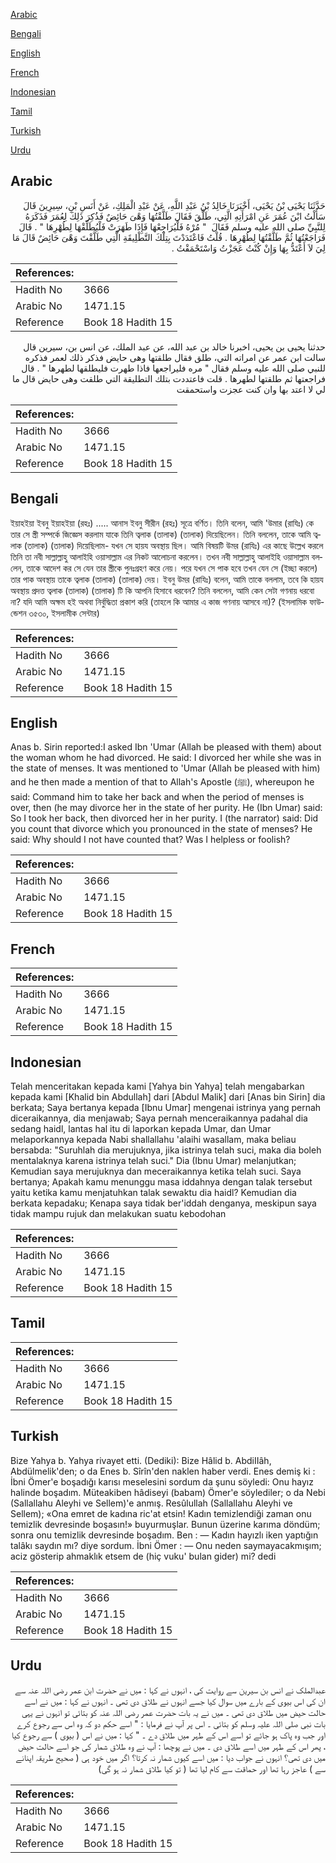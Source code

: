 [Arabic](#arabic)

[Bengali](#bengali)

[English](#english)

[French](#french)

[Indonesian](#indonesian)

[Tamil](#tamil)

[Turkish](#turkish)

[Urdu](#urdu)

## Arabic


<div dir="rtl" lang="ar" style={{fontSize:'larger',backgroundColor:'#f8f9fa',padding:20}}>
حَدَّثَنَا يَحْيَى بْنُ يَحْيَى، أَخْبَرَنَا خَالِدُ بْنُ عَبْدِ اللَّهِ، عَنْ عَبْدِ الْمَلِكِ، عَنْ أَنَسِ بْنِ، سِيرِينَ قَالَ سَأَلْتُ ابْنَ عُمَرَ عَنِ امْرَأَتِهِ الَّتِي، طَلَّقَ فَقَالَ طَلَّقْتُهَا وَهْىَ حَائِضٌ فَذُكِرَ ذَلِكَ لِعُمَرَ فَذَكَرَهُ لِلنَّبِيِّ صلى الله عليه وسلم فَقَالَ ‏ "‏ مُرْهُ فَلْيُرَاجِعْهَا فَإِذَا طَهَرَتْ فَلْيُطَلِّقْهَا لِطُهْرِهَا ‏"‏ ‏.‏ قَالَ فَرَاجَعْتُهَا ثُمَّ طَلَّقْتُهَا لِطُهْرِهَا ‏.‏ قُلْتُ فَاعْتَدَدْتَ بِتِلْكَ التَّطْلِيقَةِ الَّتِي طَلَّقْتَ وَهْىَ حَائِضٌ قَالَ مَا لِيَ لاَ أَعْتَدُّ بِهَا وَإِنْ كُنْتُ عَجَزْتُ وَاسْتَحْمَقْتُ ‏.‏
</div>
<div style={{backgroundColor:'#f8f9fa',padding:20, marginBottom: 10}}><table> <thead> <tr> <th>References:</th> <th></th> </tr> </thead> <tbody><tr><td>Hadith No</td><td>3666</td></tr><tr><td>Arabic No</td><td>1471.15</td></tr><tr><td>Reference</td><td>Book 18 Hadith 15</td></tr></tbody></table></div>


<div dir="rtl" lang="ar" style={{fontSize:'larger',backgroundColor:'#f8f9fa',padding:20}}>
حدثنا يحيى بن يحيى، اخبرنا خالد بن عبد الله، عن عبد الملك، عن انس بن، سيرين قال سالت ابن عمر عن امراته التي، طلق فقال طلقتها وهى حايض فذكر ذلك لعمر فذكره للنبي صلى الله عليه وسلم فقال " مره فليراجعها فاذا طهرت فليطلقها لطهرها " . قال فراجعتها ثم طلقتها لطهرها . قلت فاعتددت بتلك التطليقة التي طلقت وهى حايض قال ما لي لا اعتد بها وان كنت عجزت واستحمقت
</div>
<div style={{backgroundColor:'#f8f9fa',padding:20, marginBottom: 10}}><table> <thead> <tr> <th>References:</th> <th></th> </tr> </thead> <tbody><tr><td>Hadith No</td><td>3666</td></tr><tr><td>Arabic No</td><td>1471.15</td></tr><tr><td>Reference</td><td>Book 18 Hadith 15</td></tr></tbody></table></div>

## Bengali


<div dir="ltr" lang="bn" style={{fontSize:'larger',backgroundColor:'#f8f9fa',padding:20}}>
ইয়াহইয়া ইবনু ইয়াহইয়া (রহঃ) ..... আনাস ইবনু সীরীন (রহঃ) সূত্রে বর্ণিত। তিনি বলেন, আমি 'উমার (রাযিঃ) কে তার সে স্ত্রী সম্পর্কে জিজ্ঞেস করলাম যাকে তিনি ত্বলাক (তালাক) (তালাক) দিয়েছিলেন। তিনি বললেন, তাকে আমি ত্বলাক (তালাক) (তালাক) দিয়েছিলাম- যখন সে হায়য অবস্থায় ছিল। আমি বিষয়টি উমর (রাযিঃ) এর কাছে উল্লেখ করলে তিনি তা নবী সাল্লাল্লাহু আলাইহি ওয়াসাল্লাম এর নিকট আলোচনা করলেন। তখন নবী সাল্লাল্লাহু আলাইহি ওয়াসাল্লাম বললেন, তাকে আদেশ কর সে যেন তার স্ত্রীকে পুনঃগ্রহণ করে নেয়। পরে যখন সে পাক হবে তখন যেন সে (ইচ্ছা করলে) তার পাক অবস্থায় তাকে ত্বলাক (তালাক) (তালাক) দেয়। ইবনু উমর (রাযিঃ) বলেন, আমি তাকে বললাম, তবে কি হায়য অবস্থায় প্রদত্ত ত্বলাক (তালাক) (তালাক) টি কি আপনি হিসাবে ধরবেন? তিনি বললেন, আমি কেন সেটা গণনায় ধরবো না? যদি আমি অক্ষম হই অথবা নির্বুদ্ধিতা প্রকাশ করি (তাহলে কি আমার এ কাজ গণনায় আসবে না)? (ইসলামিক ফাউন্ডেশন ৩৫৩০, ইসলামীক সেন্টার)
</div>
<div style={{backgroundColor:'#f8f9fa',padding:20, marginBottom: 10}}><table> <thead> <tr> <th>References:</th> <th></th> </tr> </thead> <tbody><tr><td>Hadith No</td><td>3666</td></tr><tr><td>Arabic No</td><td>1471.15</td></tr><tr><td>Reference</td><td>Book 18 Hadith 15</td></tr></tbody></table></div>

## English


<div dir="ltr" lang="en" style={{fontSize:'larger',backgroundColor:'#f8f9fa',padding:20}}>
Anas b. Sirin reported:I asked Ibn 'Umar (Allah be pleased with them) about the woman whom he had divorced. He said: I divorced her while she was in the state of menses. It was mentioned to 'Umar (Allah be pleased with him) and he then made a mention of that to Allah's Apostle (ﷺ), whereupon he said: Command him to take her back and when the period of menses is over, then (he may divorce her in the state of her purity. He (Ibn Umar) said: So I took her back, then divorced her in her purity. I (the narrator) said: Did you count that divorce which you pronounced in the state of menses? He said: Why should I not have counted that? Was I helpless or foolish?
</div>
<div style={{backgroundColor:'#f8f9fa',padding:20, marginBottom: 10}}><table> <thead> <tr> <th>References:</th> <th></th> </tr> </thead> <tbody><tr><td>Hadith No</td><td>3666</td></tr><tr><td>Arabic No</td><td>1471.15</td></tr><tr><td>Reference</td><td>Book 18 Hadith 15</td></tr></tbody></table></div>

## French


<div dir="ltr" lang="fr" style={{fontSize:'larger',backgroundColor:'#f8f9fa',padding:20}}>

</div>
<div style={{backgroundColor:'#f8f9fa',padding:20, marginBottom: 10}}><table> <thead> <tr> <th>References:</th> <th></th> </tr> </thead> <tbody><tr><td>Hadith No</td><td>3666</td></tr><tr><td>Arabic No</td><td>1471.15</td></tr><tr><td>Reference</td><td>Book 18 Hadith 15</td></tr></tbody></table></div>

## Indonesian


<div dir="ltr" lang="id" style={{fontSize:'larger',backgroundColor:'#f8f9fa',padding:20}}>
Telah menceritakan kepada kami [Yahya bin Yahya] telah mengabarkan kepada kami [Khalid bin Abdullah] dari [Abdul Malik] dari [Anas bin Sirin] dia berkata; Saya bertanya kepada [Ibnu Umar] mengenai istrinya yang pernah diceraikannya, dia menjawab; Saya pernah menceraikannya padahal dia sedang haidl, lantas hal itu di laporkan kepada Umar, dan Umar melaporkannya kepada Nabi shallallahu 'alaihi wasallam, maka beliau bersabda: "Suruhlah dia merujuknya, jika istrinya telah suci, maka dia boleh mentalaknya karena istrinya telah suci." Dia (Ibnu Umar) melanjutkan; Kemudian saya merujuknya dan meceraikannya ketika telah suci. Saya bertanya; Apakah kamu menunggu masa iddahnya dengan talak tersebut yaitu ketika kamu menjatuhkan talak sewaktu dia haidl? Kemudian dia berkata kepadaku; Kenapa saya tidak ber'iddah denganya, meskipun saya tidak mampu rujuk dan melakukan suatu kebodohan
</div>
<div style={{backgroundColor:'#f8f9fa',padding:20, marginBottom: 10}}><table> <thead> <tr> <th>References:</th> <th></th> </tr> </thead> <tbody><tr><td>Hadith No</td><td>3666</td></tr><tr><td>Arabic No</td><td>1471.15</td></tr><tr><td>Reference</td><td>Book 18 Hadith 15</td></tr></tbody></table></div>

## Tamil


<div dir="ltr" lang="ta" style={{fontSize:'larger',backgroundColor:'#f8f9fa',padding:20}}>

</div>
<div style={{backgroundColor:'#f8f9fa',padding:20, marginBottom: 10}}><table> <thead> <tr> <th>References:</th> <th></th> </tr> </thead> <tbody><tr><td>Hadith No</td><td>3666</td></tr><tr><td>Arabic No</td><td>1471.15</td></tr><tr><td>Reference</td><td>Book 18 Hadith 15</td></tr></tbody></table></div>

## Turkish


<div dir="ltr" lang="tr" style={{fontSize:'larger',backgroundColor:'#f8f9fa',padding:20}}>
Bize Yahya b. Yahya rivayet etti. (Dediki): Bize Hâlid b. AbdiIIâh, Abdülmelik'den; o da Enes b. Sîrîn'den naklen haber verdi. Enes demiş ki : İbni Ömer'e boşadığı karısı meselesini sordum da şunu söyledi: Onu hayız halinde boşadım. Müteakiben hâdiseyi (babam) Ömer'e söylediler; o da Nebi (Sallallahu Aleyhi ve Sellem)'e anmış. Resûlullah (Sallallahu Aleyhi ve Sellem); «Ona emret de kadına ric'at etsin! Kadın temizlendiği zaman onu temizlik devresinde boşasın!» buyurmuşlar. Bunun üzerine karıma döndüm; sonra onu temizlik devresinde boşadım. Ben : — Kadın hayızlı iken yaptığın talâkı saydın mı? diye sordum. İbni Ömer : — Onu neden saymayacakmışım; aciz gösterip ahmaklık etsem de (hiç vuku' bulan gider) mi? dedi
</div>
<div style={{backgroundColor:'#f8f9fa',padding:20, marginBottom: 10}}><table> <thead> <tr> <th>References:</th> <th></th> </tr> </thead> <tbody><tr><td>Hadith No</td><td>3666</td></tr><tr><td>Arabic No</td><td>1471.15</td></tr><tr><td>Reference</td><td>Book 18 Hadith 15</td></tr></tbody></table></div>

## Urdu


<div dir="rtl" lang="ur" style={{fontSize:'larger',backgroundColor:'#f8f9fa',padding:20}}>
عبدالملک نے انس بن سیرین سے روایت کی ، انہوں نے کہا : میں نے حضرت ابن عمر رضی اللہ عنہ سے ان کی اس بیوی کے بارے میں سوال کیا جسے انہوں نے طلاق دی تھی ۔ انہوں نے کہا : میں نے اسے حالت حیض میں طلاق دی تھی ۔ میں نے یہ بات حضرت عمر رضی اللہ عنہ کو بتائی تو انہوں نے یہی بات نبی صلی اللہ علیہ وسلم کو بتائی ۔ اس پر آپ نے فرمایا : " اسے حکم دو کہ وہ اس سے رجوع کرے اور جب وہ پاک ہو جائے تو اسے اس کے طہر میں طلاق دے ۔ " کہا : میں نے اس ( بیوی ) سے رجوع کیا ، پھر اس کے طہر میں اسے طلاق دی ۔ میں نے پوچھا : آپ نے وہ طلاق شمار کی جو اسے حالت حیض میں دی تھی؟ انہوں نے جواب دیا : میں اسے کیوں شمار نہ کرتا؟ اگر میں خود ہی ( صحیح طریقہ اپنانے سے ) عاجز رہا تھا اور حماقت سے کام لیا تھا ( تو کیا طلاق شمار نہ ہو گی)
</div>
<div style={{backgroundColor:'#f8f9fa',padding:20, marginBottom: 10}}><table> <thead> <tr> <th>References:</th> <th></th> </tr> </thead> <tbody><tr><td>Hadith No</td><td>3666</td></tr><tr><td>Arabic No</td><td>1471.15</td></tr><tr><td>Reference</td><td>Book 18 Hadith 15</td></tr></tbody></table></div>